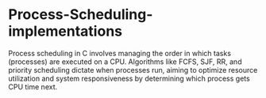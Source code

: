 # Process-Scheduling-implementations
Process scheduling in C involves managing the order in which tasks (processes) are executed on a CPU. Algorithms like FCFS, SJF, RR, and priority scheduling dictate when processes run, aiming to optimize resource utilization and system responsiveness by determining which process gets CPU time next.

